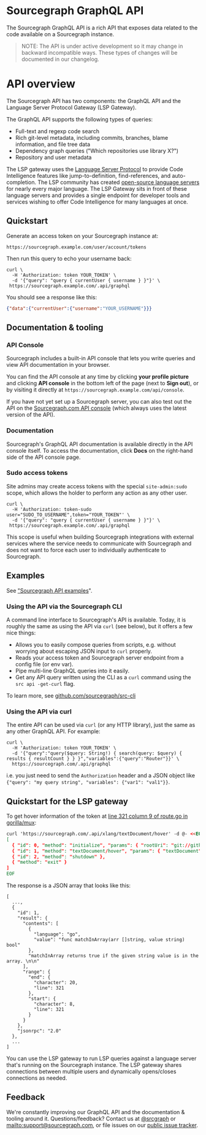 # Sourcegraph GraphQL API

The Sourcegraph GraphQL API is a rich API that exposes data related to the code available on a Sourcegraph instance.

> NOTE: The API is under active development so it may change in backward incompatible ways. These types of changes will be documented in our changelog.

# API overview

The Sourcegraph API has two components: the GraphQL API and the Language Server Protocol Gateway (LSP Gateway).

The GraphQL API supports the following types of queries:

- Full-text and regexp code search
- Rich git-level metadata, including commits, branches, blame information, and file tree data
- Dependency graph queries ("Which repositories use library X?")
- Repository and user metadata

The LSP gateway uses the [Language Server Protocol](https://github.com/Microsoft/language-server-protocol) to provide Code Intelligence features like jump-to-definition, find-references, and auto-completion. The LSP community has created [open-source language servers](http://langserver.org/) for nearly every major language. The LSP Gateway sits in front of these language servers and provides a single endpoint for developer tools and services wishing to offer Code Intelligence for many languages at once.

## Quickstart

Generate an access token on your Sourcegraph instance at:

```none
https://sourcegraph.example.com/user/account/tokens
```

Then run this query to echo your username back:

```shell
curl \
  -H 'Authorization: token YOUR_TOKEN' \
  -d '{"query": "query { currentUser { username } }"}' \
 https://sourcegraph.example.com/.api/graphql
```

 
You should see a response like this:

``` json
{"data":{"currentUser":{"username":"YOUR_USERNAME"}}}
```

## Documentation & tooling

### API Console

Sourcegraph includes a built-in API console that lets you write queries and view API documentation in your browser.

You can find the API console at any time by clicking **your profile picture** and clicking **API console** in the bottom left of the page (next to **Sign out**), or by visiting it directly at `https://sourcegraph.example.com/api/console`.

If you have not yet set up a Sourcegraph server, you can also test out the API on the [Sourcegraph.com API console](https://sourcegraph.com/api/console) (which always uses the latest version of the API).

### Documentation

Sourcegraph's GraphQL API documentation is available directly in the API console itself. To access the documentation, click **Docs** on the right-hand side of the API console page.

### Sudo access tokens

Site admins may create access tokens with the special `site-admin:sudo` scope, which allows the holder to perform any action as any other user.

```shell
curl \
  -H 'Authorization: token-sudo user="SUDO_TO_USERNAME",token="YOUR_TOKEN"' \
  -d '{"query": "query { currentUser { username } }"}' \
 https://sourcegraph.example.com/.api/graphql
```


This scope is useful when building Sourcegraph integrations with external services where the service needs to communicate with Sourcegraph and does not want to force each user to individually authenticate to Sourcegraph.

## Examples

See ["Sourcegraph API examples](/api/graphql/examples)".

### Using the API via the Sourcegraph CLI

A command line interface to Sourcegraph's API is available. Today, it is roughly the same as using the API via `curl` (see below), but it offers a few nice things:

- Allows you to easily compose queries from scripts, e.g. without worrying about escaping JSON input to `curl` properly.
- Reads your access token and Sourcegraph server endpoint from a config file (or env var).
- Pipe multi-line GraphQL queries into it easily.
- Get any API query written using the CLI as a `curl` command using the `src api -get-curl` flag.

To learn more, see [github.com/sourcegraph/src-cli](https://github.com/sourcegraph/src-cli)

### Using the API via curl

The entire API can be used via `curl` (or any HTTP library), just the same as any other GraphQL API. For example:

``` shell
curl \
  -H 'Authorization: token YOUR_TOKEN' \
  -d '{"query":"query($query: String!) { search(query: $query) { results { resultCount } } }","variables":{"query":"Router"}}' \
  https://sourcegraph.com/.api/graphql
```


i.e. you just need to send the `Authorization` header and a JSON object like `{"query": "my query string", "variables": {"var1": "val1"}}`.

## Quickstart for the LSP gateway

To get hover information of the token at [line 321 column 9 of route.go in gorilla/mux](https://sourcegraph.com/github.com/gorilla/mux@c85619274f5d55a67491010f883a91f568b3a9b0/-/blob/route.go#L322:9):

```html
curl 'https://sourcegraph.com/.api/xlang/textDocument/hover' -d @- <<EOF
[
  { "id": 0, "method": "initialize", "params": { "rootUri": "git://github.com/gorilla/mux?c85619274f5d55a67491010f883a91f568b3a9b0", "mode": "go" } },
  { "id": 1, "method": "textDocument/hover", "params": { "textDocument": { "uri": "git://github.com/gorilla/mux?c85619274f5d55a67491010f883a91f568b3a9b0#route.go" }, "position": { "character": 8, "line": 321 } } },
  { "id": 2, "method": "shutdown" },
  { "method": "exit" }
]
EOF
```

The response is a JSON array that looks like this:

```
[
  ...,
  {
    "id": 1,
    "result": {
      "contents": [
        {
          "language": "go",
          "value": "func matchInArray(arr []string, value string) bool"
        },
        "matchInArray returns true if the given string value is in the array. \n\n"
      ],
      "range": {
        "end": {
          "character": 20,
          "line": 321
        },
        "start": {
          "character": 8,
          "line": 321
        }
      }
    },
    "jsonrpc": "2.0"
  },
  ...
]
```

You can use the LSP gateway to run LSP queries against a language server that's running on the Sourcegraph instance. The LSP gateway shares connections between multiple users and dynamically opens/closes connections as needed.

## Feedback

We're constantly improving our GraphQL API and the documentation & tooling around it. Questions/feedback? Contact us at [@srcgraph](https://twitter.com/srcgraph) or <mailto:support@sourcegraph.com>, or file issues on our [public issue tracker](https://github.com/sourcegraph/issues/issues).
